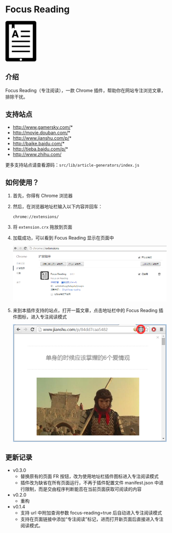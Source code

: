 # Focus Reading

![Focus Reading](extension/images/icon.png)

## 介绍

Focus Reading（专注阅读），一款 Chrome 插件，帮助你在网站专注浏览文章，排除干扰。

## 支持站点

- http://www.gamersky.com/*
- http://movie.douban.com/*
- http://www.jianshu.com/p/*
- http://baike.baidu.com/*
- http://tieba.baidu.com/p/*
- http://www.zhihu.com/

更多支持站点请查看源码：```src/lib/article-generators/index.js```

## 如何使用？

1. 首先，你得有 Chrome 浏览器
2. 然后，在浏览器地址栏输入以下内容并回车：

    ```
    chrome://extensions/
    ```

3. 将 ```extension.crx``` 拖放到页面

4. 加载成功，可以看到 Focus Reading 显示在页面中

    ![Chrome 扩展](images/extension.png)

5. 来到本插件支持的站点，打开一篇文章，点击地址栏中的 Focus Reading 插件图标，进入专注阅读模式

    ![专注阅读模式](images/focus.png)

## 更新记录

- v0.3.0
    - 替换原有的页面 FR 按钮，改为使用地址栏插件图标进入专注阅读模式
    - 插件改为缺省在所有页面运行，不再于插件配置文件 manifest.json 中进行限制，而是交由程序判断能否在当前页面获取可阅读的内容
- v0.2.0
    - 重构
- v0.1.4
    - 支持 url 中附加查询参数 focus-reading=true 后自动进入专注阅读模式
    - 支持在页面链接中添加“专注阅读”标记，进而打开新页面后直接进入专注阅读模式。